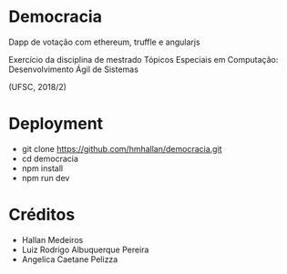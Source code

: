 # Democracia
Dapp de votação com ethereum, truffle e angularjs

Exercício da disciplina de mestrado Tópicos Especiais em Computação: Desenvolvimento Ágil de Sistemas

(UFSC, 2018/2)

# Deployment

* git clone https://github.com/hmhallan/democracia.git
* cd democracia
* npm install
* npm run dev

# Créditos
* Hallan Medeiros
* Luiz Rodrigo Albuquerque Pereira
* Angelica Caetane Pelizza
